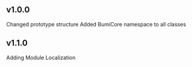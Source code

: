 ## v1.0.0
Changed prototype structure
Added BumiCore namespace to all classes

## v1.1.0
Adding Module Localization